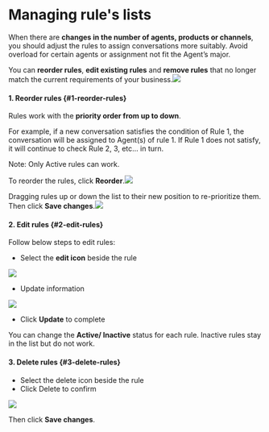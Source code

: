 # Managing rule's lists

When there are **changes in the number of agents, products or channels**, you should adjust the rules to assign conversations more suitably. Avoid overload for certain agents or assignment not fit the Agent’s major.

You can **reorder rules**, **edit existing rules** and **remove rules** that no longer match the current requirements of your business.![](https://docv4.subiz.com/wp-content/uploads/2018/03/all.png)

#### **1. Reorder rules** {#1-reorder-rules}

Rules work with the **priority order from up to down**.

For example, if a new conversation satisfies the condition of Rule 1, the conversation will be assigned to Agent\(s\) of rule 1. If Rule 1 does not satisfy, it will continue to check Rule 2, 3, etc… in turn.

Note: Only Active rules can work.

To reorder the rules, click **Reorder**.![](https://docv4.subiz.com/wp-content/uploads/2018/03/Reorder-button.png)

Dragging rules up or down the list to their new position to re-prioritize them. Then click **Save changes**.![](https://docv4.subiz.com/wp-content/uploads/2018/03/Reorder.png)

#### **2. Edit rules** {#2-edit-rules}

Follow below steps to edit rules:

* Select the **edit icon** beside the rule

![](https://docv4.subiz.com/wp-content/uploads/2018/03/edit-rule.png)

* Update information

![](https://docv4.subiz.com/wp-content/uploads/2018/03/update-rule.png)

* Click **Update** to complete

You can change the **Active/ Inactive** status for each rule. Inactive rules stay in the list but do not work.

#### **3. Delete rules** {#3-delete-rules}

* Select the delete icon beside the rule
* Click Delete to confirm

![](https://docv4.subiz.com/wp-content/uploads/2018/03/delete-rule.png)

Then click **Save changes**.

